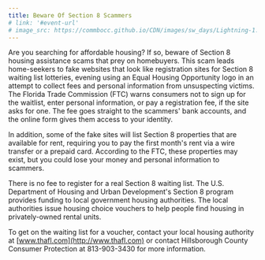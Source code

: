 ```yaml
---
title: Beware Of Section 8 Scammers
# link: '#event-url'
# image_src: https://commbocc.github.io/CDN/images/sw_days/Lightning-1.jpg
---
```


Are you searching for affordable housing? If so, beware of Section 8 housing assistance scams that prey on homebuyers. This scam leads home-seekers to fake websites that look like registration sites for Section 8 waiting list lotteries, evening using an Equal Housing Opportunity logo in an attempt to collect fees and personal information from unsuspecting victims.  The Florida Trade Commission (FTC) warns consumers not to sign up for the waitlist, enter personal information, or pay a registration fee, if the site asks for one. The fee goes straight to the scammers' bank accounts, and the online form gives them access to your identity.

In addition, some of the fake sites will list Section 8 properties that are available for rent, requiring you to pay the first month's rent via a wire transfer or a prepaid card. According to the FTC, these properties may exist, but you could lose your money and personal information to scammers.

There is no fee to register for a real Section 8 waiting list. The U.S. Department of Housing and Urban Development's Section 8 program provides funding to local government housing authorities. The local authorities issue housing choice vouchers to help people find housing in privately-owned rental units.

To get on the waiting list for a voucher, contact your local housing authority at [www.thafl.com](http://www.thafl.com) or contact Hillsborough County Consumer Protection at 813-903-3430 for more information.
